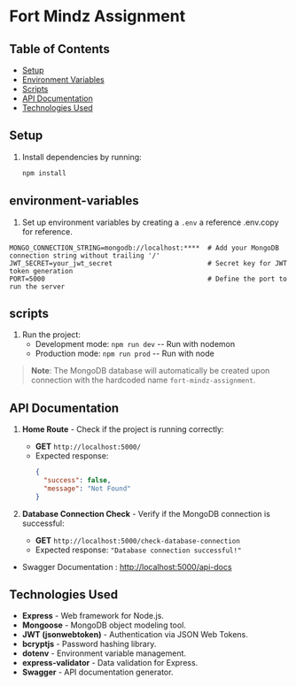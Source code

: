 
# Fort Mindz Assignment


## Table of Contents

- [Setup](#setup)
- [Environment Variables](#environment-variables)
- [Scripts](#scripts)
- [API Documentation](#api-documentation)
- [Technologies Used](#technologies-used)

## Setup


1. Install dependencies by running:

   ```bash
   npm install
   ```

## environment-variables

1. Set up environment variables by creating a `.env` a reference .env.copy for reference.
```plaintext
MONGO_CONNECTION_STRING=mongodb://localhost:****  # Add your MongoDB connection string without trailing '/'
JWT_SECRET=your_jwt_secret                        # Secret key for JWT token generation
PORT=5000                                         # Define the port to run the server
```
## scripts

1. Run the project:
   - Development mode: `npm run dev` -- Run with nodemon
   - Production mode: `npm run prod` -- Run with node


> **Note**: The MongoDB database will automatically be created upon connection with the hardcoded name `fort-mindz-assignment`.


## API Documentation

1. **Home Route** - Check if the project is running correctly:
   - **GET** `http://localhost:5000/`
   - Expected response:
     ```json
     {
       "success": false,
       "message": "Not Found"
     }
     ```

2. **Database Connection Check** - Verify if the MongoDB connection is successful:
   - **GET** `http://localhost:5000/check-database-connection`
   - Expected response: `"Database connection successful!"`

- Swagger Documentation : [http://localhost:5000/api-docs](http://localhost:5000/api-docs)

## Technologies Used

- **Express** - Web framework for Node.js.
- **Mongoose** - MongoDB object modeling tool.
- **JWT (jsonwebtoken)** - Authentication via JSON Web Tokens.
- **bcryptjs** - Password hashing library.
- **dotenv** - Environment variable management.
- **express-validator** - Data validation for Express.
- **Swagger** - API documentation generator.

